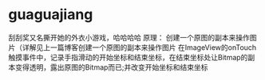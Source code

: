 # guaguajiang
刮刮奖又名撕开她的外衣小游戏，哈哈哈哈  原理： 创建一个原图的副本来操作图片（详解见上一篇博客创建一个原图的副本来操作图片  在ImageView的onTouch触摸事件中，记录手指滑动的开始坐标和结束坐标，在结束坐标处让Bitmap的副本变得透明，露出原图的Bitmap而已;并改变开始坐标和结束坐标
